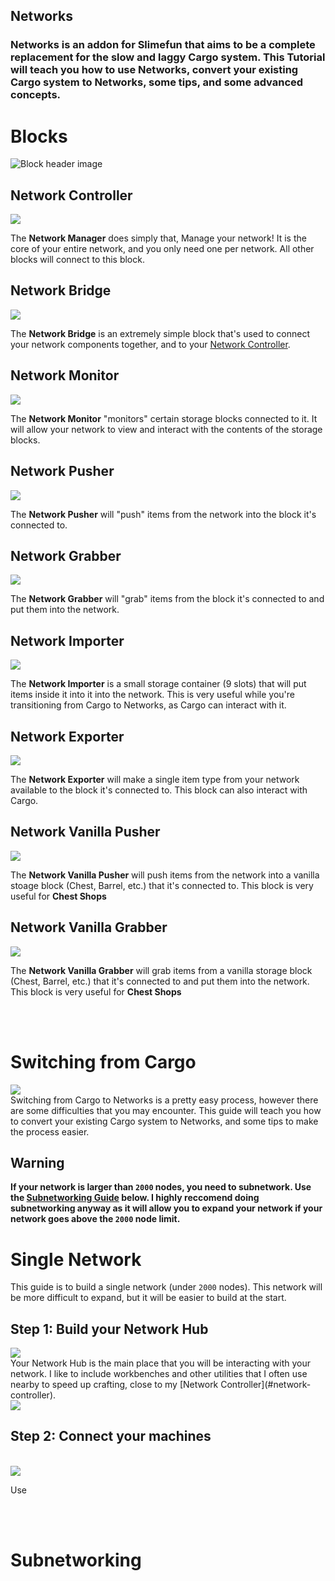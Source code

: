 ## Networks

### Networks is an addon for Slimefun that aims to be a complete replacement for the slow and laggy Cargo system. This Tutorial will teach you how to use Networks, convert your existing Cargo system to Networks, some tips, and some advanced concepts. 

# Blocks

<img src="https://media.discordapp.net/attachments/965295564721897554/1019460528864755783/unknown.png" alt="Block header image">

<br>

## Network Controller

<img src="https://media.discordapp.net/attachments/965295564721897554/1019457108527296602/unknown.png">

The **Network Manager** does simply that, Manage your network! It is the core of your entire network, and you only need one per network. All other blocks will connect to this block.

## Network Bridge

<img src="https://media.discordapp.net/attachments/965295564721897554/1019457261711654912/unknown.png">

The **Network Bridge** is an extremely simple block that's used to connect your network components together, and to your [Network Controller](#network-controller).

## Network Monitor

<img src="https://media.discordapp.net/attachments/965295564721897554/1019457332574429244/unknown.png">

The **Network Monitor** "monitors" certain storage blocks connected to it. It will allow your network to view and interact with the contents of the storage blocks.

## Network Pusher

<img src="https://media.discordapp.net/attachments/965295564721897554/1019457368813215764/unknown.png">

The **Network Pusher** will "push" items from the network into the block it's connected to. 

## Network Grabber

<img src="https://media.discordapp.net/attachments/965295564721897554/1019457416317906944/unknown.png">

The **Network Grabber** will "grab" items from the block it's connected to and put them into the network.

## Network Importer

<img src="https://media.discordapp.net/attachments/965295564721897554/1019457463453483058/unknown.png">

The **Network Importer** is a small storage container (9 slots) that will put items inside it into it into the network. This is very useful while you're transitioning from Cargo to Networks, as Cargo can interact with it.

## Network Exporter

<img src="https://cdn.discordapp.com/attachments/965295564721897554/1019457505228763248/unknown.png">

The **Network Exporter** will make a single item type from your network available to  the block it's connected to. This block can also interact with Cargo.

## Network Vanilla Pusher

<img src="https://cdn.discordapp.com/attachments/965295564721897554/1019457535465508914/unknown.png">

The **Network Vanilla Pusher** will push items from the network into a vanilla stoage block (Chest, Barrel, etc.) that it's connected to. This block is very useful for **Chest Shops**

## Network Vanilla Grabber

<img src="https://cdn.discordapp.com/attachments/965295564721897554/1019457581032427550/unknown.png">

The **Network Vanilla Grabber** will grab items from a vanilla storage block (Chest, Barrel, etc.) that it's connected to and put them into the network. This block is very useful for **Chest Shops**

<br>
<br>

# Switching from Cargo

<img src="https://media.discordapp.net/attachments/965295564721897554/1019651754826149968/unknown.png">

<br>
Switching from Cargo to Networks is a pretty easy process, however there are some difficulties that you may encounter. This guide will teach you how to convert your existing Cargo system to Networks, and some tips to make the process easier.

<br>

## Warning

**If your network is larger than `2000` nodes, you need to subnetwork. Use the [Subnetworking Guide](#subnetworking) below.  I highly reccomend doing subnetworking anyway as it will allow you to expand your network if your network goes above the `2000` node limit.**

# Single Network

This guide is to build a single network (under `2000` nodes). This network will be more difficult to expand, but it will be easier to build at the start.
## Step 1: Build your Network Hub

<img src="https://media.discordapp.net/attachments/965295564721897554/1019673045507506266/unknown.png?width=863&height=666">

<br>
Your Network Hub is the main place that you will be interacting with your network. I like to include workbenches and other utilities that I often use nearby to speed up crafting, close to my [Network Controller](#network-controller).

<br>

<img src="https://media.discordapp.net/attachments/965295564721897554/1019672926473162854/unknown.png?width=863&height=666">

## Step 2: Connect your machines

<br>
<img src="https://media.discordapp.net/attachments/965295564721897554/1019674354277154866/unknown.png?width=863&height=666">

Use 



<br>
<br>

# Subnetworking